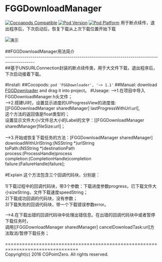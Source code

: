 # FGGDownloadManager<br>
[![Cocoapods Compatible](https://img.shields.io/cocoapods/v/SnapKit.svg)](https://img.shields.io/cocoapods/v/SnapKit.svg)
[![Pod Version](http://img.shields.io/cocoapods/v/SDWebImage.svg?style=flat)](http://cocoadocs.org/docsets/XGFDownloader/)
[![Pod Platform](http://img.shields.io/cocoapods/p/SDWebImage.svg?style=flat)](http://cocoadocs.org/docsets/XGFDownloader/)
用于断点续传，退出程序后，下次启动后，恢复下载从上次下载位置开始下载<br>
<br>
![演示](https://github.com/Insfgg99x/FGGDownloader/blob/master/demo.gif)<br>
<br>
##FGGDownloadManager用法简介<br>
---------------------------------------------------------------------------------------------<br>
##基于UNSURLConnection封装的断点续传类，用于大文件下载，退出程序后，下次启动接着下载。<br>
<br>
#Install:
##Cocopods:
`pod 'FGGDownloader', '~> 1.1'`
##Manual:
download [FGGDownloader](https://github.com/Insfgg99x/FGGDownloader.git) and drag it into project。
#Useage:
-->1.在项目中导入FGGDownloadManager.h头文件；<br>
-->2.搭建UI时，设置显示进度的UIProgressView的进度值:[[FGGDownloadManager sharedManager] lastProgressWithUrl:url],<br>
这个方法的返回值是float类型的；<br>
设置显示文件大小/文件总大小的Label的文字：[[FGGDownloadManager sharedManager]fileSize:url]；<br>
<br>
-->3.开始或恢复下载任务的方法：[FGGDownloadManager sharedManager] downloadWithUrlString:(NSString *)urlString<br>
toPath:(NSString *)destinationPath<br>
process:(ProcessHandle)process<br>
completion:(CompletionHandle)completion<br>
failure:(FailureHandle)failure];<br>
<br>
#Explain
这个方法包含三个回调代码块，分别是：<br>
<br>
1)下载过程中的回调代码块，带3个参数：下载进度参数progress，已下载文件大小sizeString，文件下载速度speedString；<br>
2)下载成功回调的代码块，没有参数；<br>
3)下载失败的回调代码块，带一个下载错误参数error。<br>

-->4.在下载出错的回调代码块中处理出错信息。在出错的回调代码块中或者暂停下载任务时，<br>
调用[[FGGDownloadManager sharedManager] cancelDownloadTask:url]方法取消/暂停下载任务；<br>
<br>
================================================================================<br>
Copyright(c) 2016 CGPointZero. All rights reserved.<br>


